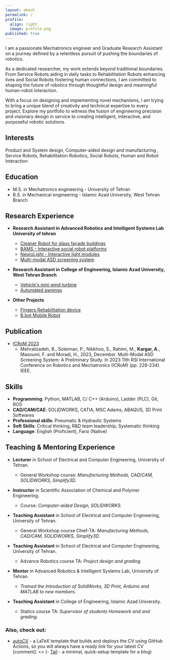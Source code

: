 ```yaml
---
layout: about
permalink: /
profile:
  align: right
  image: profile.png
published: true
---
```


I am a passionate Mechatronics engineer and Graduate Research Assistant on a journey defined by a relentless pursuit of pushing the boundaries of robotics. 

As a dedicated researcher, my work extends beyond traditional boundaries. From Service Robots aiding in daily tasks to Rehabilitation Robots enhancing lives and Social Robots fostering human connections, I am committed to shaping the future of robotics through thoughtful design and meaningful human-robot interaction.

With a focus on designing and implementing novel mechanisms, I am trying to bring a unique blend of creativity and technical expertise to every project. Explore my portfolio to witness the fusion of engineering precision and visionary design in service to creating intelligent, interactive, and purposeful robotic solutions.


## Interests
Product and System design, Computer-aided design and manufacturing , Service Robots, Rehabilitation Robotics, Social Robots, Human and Robot Interaction

## Education

- M.S. in Mechatronics engineering - University of Tehran
- B.S. in Mechanical engineering - Islamic Azad University, West Tehran Branch

## Research Experience

- **Research Assistant in Advanced Robotics and Intelligent Systems Lab University of tehran**
  - [Cleaner Robot for glass façade buildings](https://alireza-kargar.github.io//projects/cleanerbot/) 
  - [BAMS - Interactive social robot platforms](https://alireza-kargar.github.io//projects/bams/)
  - [NeuroLight - Interactive light modules](https://alireza-kargar.github.io//projects/neurolight/)
  - [Multi-modal ASD screening system](https://doi.org/10.1109/ICRoM60803.2023.10412541)
  
- **Research Assistant in College of Engineering, Islamic Azad University, West Tehran Branch**
  - [Vehicle's mini wind turbine](https://alireza-kargar.github.io//projects/turbine/)
  - [Automated awnings](https://alireza-kargar.github.io//projects/awnings/)

- **Other Projects**
  - [Fingers Rehabilitation device](https://alireza-kargar.github.io//projects/fingers-rehab/)
  - [B.bot Mobile Robot](https://alireza-kargar.github.io//projects/bbot/) 

## Publication

- [ICRoM 2023](https://doi.org/10.1109/ICRoM60803.2023.10412541)
  - Mehralizadeh, B., Soleiman, P., Nikkhoo, S., Rahimi, M., **Kargar, A.**, Masoumi, F. and Moradi, H., 2023, December. Multi-Modal ASD Screening System: A Preliminary Study. In 2023 11th RSI International Conference on Robotics and Mechatronics (ICRoM) (pp. 228-234). IEEE.

## Skills

- **Programming**: Python, MATLAB, C/ C++ (Arduino), Ladder (PLC), Git, ROS
- **CAD/CAM/CAE**: SOLIDWORKS, CATIA, MSC Adams, ABAQUS, 3D Print Softwares
- **Professional skills**: Pneumatic & Hydraulic Systems
- **Soft Skills**: Critical thinking, R&D team leadership, Systematic thinking
- **Language**: English (Proficient), Farsi (Native)

## Teaching & Mentoring Experience

- **Lecturer** in School of Electrical and Computer Engineering, University of Tehran. 
  - General Workshop course: *Manufacturing Methods, CAD/CAM, SOLIDWORKS, Simplify3D.*

- **Instructor** in Scientific Association of Chemical and Polymer Engineering. 
  - Course: *Computer-aided Design, SOLIDWORKS.*

- **Teaching Assistant** in School of Electrical and Computer Engineering, University of Tehran. 
  - General Workshop course Chief-TA: *Manufacturing Methods, CAD/CAM, SOLIDWORKS, Simplify3D.*

- **Teaching Assistant** in School of Electrical and Computer Engineering, University of Tehran.
  - Advance Robotics course TA: *Project design and grading.*

- **Mentor** in Advanced Robotics & Intelligent Systems Lab, University of Tehran.
  - *Trained the Introduction of SolidWorks, 3D Print, Arduino and MATLAB to new members.*

- **Teaching Assistant** in College of Engineering, Islamic Azad University.  
  - Statics course TA: *Supervisor of students Homework and  and grading.*


### Also, check out:

- [autoCV](https://github.com/jitinnair1/autocv) - a LaTeX template that builds and deploys the CV using GitHub Actions, so you will always have a ready link for your latest CV
 [comment]: <> (- [Tail](https://github.com/jitinnair1/tail) - a minimal, quick-setup template for a blog)
